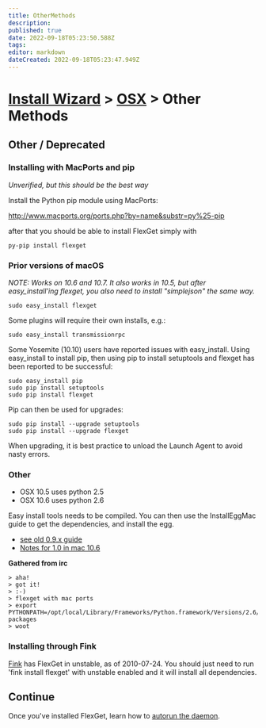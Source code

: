 ```yaml
---
title: OtherMethods
description: 
published: true
date: 2022-09-18T05:23:50.588Z
tags: 
editor: markdown
dateCreated: 2022-09-18T05:23:47.949Z
---
```


# [Install Wizard](/InstallWizard) > [OSX](/InstallWizard/OSX) > Other Methods

## Other / Deprecated
### Installing with MacPorts and pip
*Unverified, but this should be the best way*

Install the Python pip module using MacPorts:

http://www.macports.org/ports.php?by=name&substr=py%25-pip

after that you should be able to install FlexGet simply with

```
py-pip install flexget
```

### Prior versions of macOS

*NOTE: Works on 10.6 and 10.7. It also works in 10.5, but after easy_install'ing flexget, you also need to install "simplejson" the same way.*

```
sudo easy_install flexget
```

Some plugins will require their own installs, e.g.:

```
sudo easy_install transmissionrpc
```

Some Yosemite (10.10) users have reported issues with easy_install. Using easy_install to install pip, then using pip to install setuptools and flexget has been reported to be successful:

```
sudo easy_install pip
sudo pip install setuptools
sudo pip install flexget
```

Pip can then be used for upgrades:

```
sudo pip install --upgrade setuptools
sudo pip install --upgrade flexget
```

When upgrading, it is best practice to unload the Launch Agent to avoid nasty errors.



### Other
 * OSX 10.5 uses python 2.5
 * OSX 10.6 uses python 2.6

Easy install tools needs to be compiled.
You can then use the InstallEggMac guide to get the dependencies, and install the egg.

 * [see old 0.9.x guide](/InstallOSX)
 * [Notes for 1.0 in mac 10.6](/InstallEggMac)

**Gathered from irc**

```
> aha!
> got it!
> :-)
> flexget with mac ports
> export PYTHONPATH=/opt/local/Library/Frameworks/Python.framework/Versions/2.6/lib/python2.6/site-packages
> woot
```

### Installing through Fink
[Fink](http://www.finkproject.org/) has FlexGet in unstable, as of 2010-07-24.  You should just need to run 'fink install flexget' with unstable enabled and it will install all dependencies.

## Continue
Once you've installed FlexGet, learn how to [autorun the daemon](/InstallWizard/OSX/Autorun).